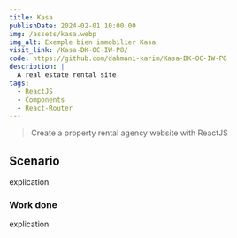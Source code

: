 ```yaml
---
title: Kasa
publishDate: 2024-02-01 10:00:00
img: /assets/kasa.webp
img_alt: Exemple bien immobilier Kasa
visit_link: /Kasa-DK-OC-IW-P8/
code: https://github.com/dahmani-karim/Kasa-DK-OC-IW-P8
description: |
  A real estate rental site.
tags:
  - ReactJS
  - Components
  - React-Router
---
```


> Create a property rental agency website with ReactJS

## Scenario

explication 


### Work done

explication